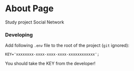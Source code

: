 # About Page

Study project Social Network

### Developing

Add following `.env` file to the root of the project (`git` ignored):

```
KEY='xxxxxxxx-xxxx-xxxx-xxxx-xxxxxxxxxxxx';
```

You should take the KEY from the developer!
